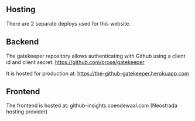 ## Hosting

There are 2 separate deploys used for this website.

## Backend

The gatekeeper repository allows authenticating with Github using a client id and client secret:
https://github.com/prose/gatekeeper

It is hosted for production at:
https://the-github-gatekeeper.herokuapp.com

## Frontend

The frontend is hosted at:
github-insights.coendewaal.com (Neostrada hosting provider)
